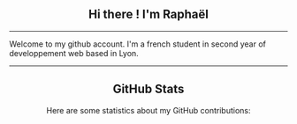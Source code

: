 <h2 align="center">Hi there ! I'm Raphaël </h2>

***
Welcome to my github account. I'm a french student in second year of developpement web based in Lyon.
***

<h2 align="center">GitHub Stats</h2>


<div align="center">Here are some statistics about my GitHub contributions:</div>

<div align="center">
